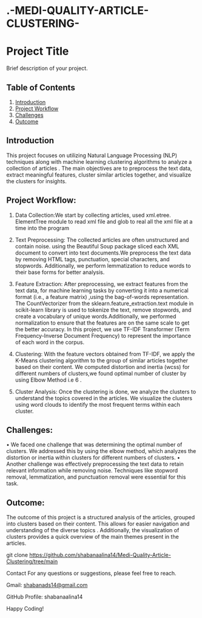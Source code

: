 # .-MEDI-QUALITY-ARTICLE-CLUSTERING-
# Project Title

Brief description of your project.

## Table of Contents

1. [Introduction](#introduction)
2. [Project Workflow](#ProjectWorkflow)
3. [Challenges](#Challenges)
4. [Outcome](#Outcome)


## Introduction

This project focuses on utilizing Natural Language Processing (NLP) techniques along with machine learning clustering algorithms to analyze a collection of articles . The main objectives are to preprocess the text data, extract meaningful features, cluster similar articles together, and visualize the clusters for insights.

## Project Workflow:
1. Data Collection:We start by collecting articles, used xml.etree. ElementTree module to read xml file and glob to real all the xml file at a time into the program

2. Text Preprocessing: The collected articles are often unstructured and contain noise. using the Beautiful Soup package sliced each XML document to convert into  text documents.We preprocess the text data by removing HTML tags, punctuation, special characters, and stopwords. Additionally, we perform lemmatization to reduce words to their base forms for better analysis.

3. Feature Extraction:  After preprocessing, we extract features from the text data, for machine learning tasks by converting it into a numerical format (i.e., a feature matrix) ,using the bag-of-words representation. The CountVectorizer from the sklearn.feature_extraction.text module in  scikit-learn library is used to tokenize the text, remove stopwords, and create a vocabulary of unique words.Additionally, we performed normalization to ensure that the features are on the same scale to get the better accuracy. 
 In this project, we use TF-IDF Transformer  (Term Frequency-Inverse Document Frequency) to represent the importance of each word in the corpus.

4. Clustering: With the feature vectors obtained from TF-IDF, we apply the K-Means clustering algorithm to  the group  of similar articles together based on their content. We computed distortion and inertia (wcss) for different numbers of clusters,we found optimal number of  cluster by using Elbow Method i.e 6 .

5. Cluster Analysis: Once the clustering is done, we analyze the clusters to understand the topics covered in the articles. We visualize the clusters using word clouds to identify the most frequent terms within each cluster.


## Challenges:
•	We faced one challenge that  was determining the optimal number of clusters. We addressed this by using the elbow method, which analyzes the distortion or inertia within clusters for different numbers of clusters.
•	Another challenge was effectively preprocessing the text data to retain relevant information while removing noise. Techniques like stopword removal, lemmatization, and punctuation removal were essential for this task.

## Outcome:
The outcome of this project is a structured analysis of the articles, grouped into clusters based on their content. This allows for easier navigation and understanding of the diverse topics . Additionally, the visualization of clusters provides a quick overview of the main themes present in the articles.

git clone https://github.com/shabanaalina14/Medi-Quality-Article-Clustering/tree/main

Contact For any questions or suggestions, please feel free to reach.

Gmail: shabanads14@gmail.com

GitHub Profile: shabanaalina14

Happy Coding!
